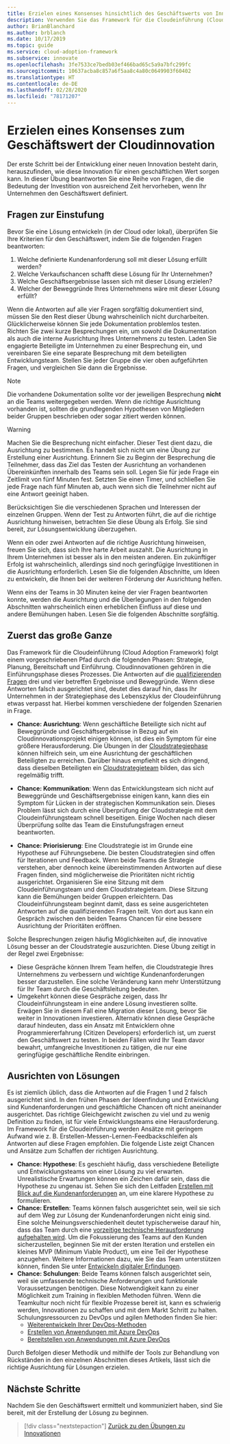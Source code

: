 ```yaml
---
title: Erzielen eines Konsenses hinsichtlich des Geschäftswerts von Innovationen
description: Verwenden Sie das Framework für die Cloudeinführung (Cloud Adoption Framework) für Azure, um zu erfahren, wie Sie im Hinblick auf den Geschäftswert von Cloudinnovationen einen Konsens bei den Definitionen der Projektbeteiligten erzielen.
author: BrianBlanchard
ms.author: brblanch
ms.date: 10/17/2019
ms.topic: guide
ms.service: cloud-adoption-framework
ms.subservice: innovate
ms.openlocfilehash: 3fe7533ce7bedb03ef466bad65c5a9a7bfc299fc
ms.sourcegitcommit: 10637acba8c857a6f5aa8c4a80c0649903f60402
ms.translationtype: HT
ms.contentlocale: de-DE
ms.lasthandoff: 02/28/2020
ms.locfileid: "78171207"
---
```

# <a name="build-consensus-on-the-business-value-of-innovation"></a>Erzielen eines Konsenses zum Geschäftswert der Cloudinnovation

Der erste Schritt bei der Entwicklung einer neuen Innovation besteht darin, herauszufinden, wie diese Innovation für einen geschäftlichen Wert sorgen kann. In dieser Übung beantworten Sie eine Reihe von Fragen, die die Bedeutung der Investition von ausreichend Zeit hervorheben, wenn Ihr Unternehmen den Geschäftswert definiert.

## <a name="qualifying-questions"></a>Fragen zur Einstufung

Bevor Sie eine Lösung entwickeln (in der Cloud oder lokal), überprüfen Sie Ihre Kriterien für den Geschäftswert, indem Sie die folgenden Fragen beantworten:

1. Welche definierte Kundenanforderung soll mit dieser Lösung erfüllt werden?
1. Welche Verkaufschancen schafft diese Lösung für Ihr Unternehmen?
1. Welche Geschäftsergebnisse lassen sich mit dieser Lösung erzielen?
1. Welcher der Beweggründe Ihres Unternehmens wäre mit dieser Lösung erfüllt?

Wenn die Antworten auf alle vier Fragen sorgfältig dokumentiert sind, müssen Sie den Rest dieser Übung wahrscheinlich nicht durcharbeiten. Glücklicherweise können Sie jede Dokumentation problemlos testen. Richten Sie zwei kurze Besprechungen ein, um sowohl die Dokumentation als auch die interne Ausrichtung Ihres Unternehmens zu testen. Laden Sie engagierte Beteiligte im Unternehmen zu einer Besprechung ein, und vereinbaren Sie eine separate Besprechung mit dem beteiligten Entwicklungsteam. Stellen Sie jeder Gruppe die vier oben aufgeführten Fragen, und vergleichen Sie dann die Ergebnisse.

> [!NOTE]
> Die vorhandene Dokumentation sollte vor der jeweiligen Besprechung **nicht** an die Teams weitergegeben werden. Wenn die richtige Ausrichtung vorhanden ist, sollten die grundlegenden Hypothesen von Mitgliedern beider Gruppen beschrieben oder sogar zitiert werden können.

<!-- -->

> [!WARNING]
> Machen Sie die Besprechung nicht einfacher. Dieser Test dient dazu, die Ausrichtung zu bestimmen. Es handelt sich nicht um eine Übung zur Erstellung einer Ausrichtung. Erinnern Sie zu Beginn der Besprechung die Teilnehmer, dass das Ziel das Testen der Ausrichtung an vorhandenen Übereinkünften innerhalb des Teams sein soll. Legen Sie für jede Frage ein Zeitlimit von fünf Minuten fest. Setzten Sie einen Timer, und schließen Sie jede Frage nach fünf Minuten ab, auch wenn sich die Teilnehmer nicht auf eine Antwort geeinigt haben.

Berücksichtigen Sie die verschiedenen Sprachen und Interessen der einzelnen Gruppen. Wenn der Test zu Antworten führt, die auf die richtige Ausrichtung hinweisen, betrachten Sie diese Übung als Erfolg. Sie sind bereit, zur Lösungsentwicklung überzugehen.

Wenn ein oder zwei Antworten auf die richtige Ausrichtung hinweisen, freuen Sie sich, dass sich Ihre harte Arbeit auszahlt. Die Ausrichtung in Ihrem Unternehmen ist besser als in den meisten anderen. Ein zukünftiger Erfolg ist wahrscheinlich, allerdings sind noch geringfügige Investitionen in die Ausrichtung erforderlich. Lesen Sie die folgenden Abschnitte, um Ideen zu entwickeln, die Ihnen bei der weiteren Förderung der Ausrichtung helfen.

Wenn eins der Teams in 30 Minuten keine der vier Fragen beantworten konnte, werden die Ausrichtung und die Überlegungen in den folgenden Abschnitten wahrscheinlich einen erheblichen Einfluss auf diese und andere Bemühungen haben. Lesen Sie die folgenden Abschnitte sorgfältig.

## <a name="address-the-big-picture-first"></a>Zuerst das große Ganze

Das Framework für die Cloudeinführung (Cloud Adoption Framework) folgt einem vorgeschriebenen Pfad durch die folgenden Phasen: Strategie, Planung, Bereitschaft und Einführung. Cloudinnovationen gehören in die Einführungsphase dieses Prozesses. Die Antworten auf die [qualifizierenden Fragen](#qualifying-questions) drei und vier betreffen Ergebnisse und Beweggründe. Wenn diese Antworten falsch ausgerichtet sind, deutet dies darauf hin, dass Ihr Unternehmen in der Strategiephase des Lebenszyklus der Cloudeinführung etwas verpasst hat. Hierbei kommen verschiedene der folgenden Szenarien in Frage.

- **Chance: Ausrichtung**: Wenn geschäftliche Beteiligte sich nicht auf Beweggründe und Geschäftsergebnisse in Bezug auf ein Cloudinnovationsprojekt einigen können, ist dies ein Symptom für eine größere Herausforderung. Die Übungen in der [Cloudstrategiephase](../strategy/index.md) können hilfreich sein, um eine Ausrichtung der geschäftlichen Beteiligten zu erreichen. Darüber hinaus empfiehlt es sich dringend, dass dieselben Beteiligten ein [Cloudstrategieteam](../organize/cloud-strategy.md) bilden, das sich regelmäßig trifft.

- **Chance: Kommunikation**: Wenn das Entwicklungsteam sich nicht auf Beweggründe und Geschäftsergebnisse einigen kann, kann dies ein Symptom für Lücken in der strategischen Kommunikation sein. Dieses Problem lässt sich durch eine Überprüfung der Cloudstrategie mit dem Cloudeinführungsteam schnell beseitigen. Einige Wochen nach dieser Überprüfung sollte das Team die Einstufungsfragen erneut beantworten.

- **Chance: Priorisierung**: Eine Cloudstrategie ist im Grunde eine Hypothese auf Führungsebene. Die besten Cloudstrategien sind offen für Iterationen und Feedback. Wenn beide Teams die Strategie verstehen, aber dennoch keine übereinstimmenden Antworten auf diese Fragen finden, sind möglicherweise die Prioritäten nicht richtig ausgerichtet. Organisieren Sie eine Sitzung mit dem Cloudeinführungsteam und dem Cloudstrategieteam. Diese Sitzung kann die Bemühungen beider Gruppen erleichtern. Das Cloudeinführungsteam beginnt damit, dass es seine ausgerichteten Antworten auf die qualifizierenden Fragen teilt. Von dort aus kann ein Gespräch zwischen den beiden Teams Chancen für eine bessere Ausrichtung der Prioritäten eröffnen.

Solche Besprechungen zeigen häufig Möglichkeiten auf, die innovative Lösung besser an der Cloudstrategie auszurichten. Diese Übung zeitigt in der Regel zwei Ergebnisse:

- Diese Gespräche können Ihrem Team helfen, die Cloudstrategie Ihres Unternehmens zu verbessern und wichtige Kundenanforderungen besser darzustellen. Eine solche Veränderung kann mehr Unterstützung für Ihr Team durch die Geschäftsleitung bedeuten.
- Umgekehrt können diese Gespräche zeigen, dass Ihr Cloudeinführungsteam in eine andere Lösung investieren sollte. Erwägen Sie in diesem Fall eine Migration dieser Lösung, bevor Sie weiter in Innovationen investieren. Alternativ können diese Gespräche darauf hindeuten, dass ein Ansatz mit Entwicklern ohne Programmiererfahrung (Citizen Developers) erforderlich ist, um zuerst den Geschäftswert zu testen. In beiden Fällen wird Ihr Team davor bewahrt, umfangreiche Investitionen zu tätigen, die nur eine geringfügige geschäftliche Rendite einbringen.

## <a name="address-solution-alignment"></a>Ausrichten von Lösungen

Es ist ziemlich üblich, dass die Antworten auf die Fragen 1 und 2 falsch ausgerichtet sind. In den frühen Phasen der Ideenfindung und Entwicklung sind Kundenanforderungen und geschäftliche Chancen oft nicht aneinander ausgerichtet. Das richtige Gleichgewicht zwischen zu viel und zu wenig Definition zu finden, ist für viele Entwicklungsteams eine Herausforderung. Im Framework für die Cloudeinführung werden Ansätze mit geringem Aufwand wie z. B. Erstellen-Messen-Lernen-Feedbackschleifen als Antworten auf diese Fragen empfohlen. Die folgende Liste zeigt Chancen und Ansätze zum Schaffen der richtigen Ausrichtung.

- **Chance: Hypothese**: Es geschieht häufig, dass verschiedene Beteiligte und Entwicklungsteams von einer Lösung zu viel erwarten. Unrealistische Erwartungen können ein Zeichen dafür sein, dass die Hypothese zu ungenau ist. Sehen Sie sich den Leitfaden [Erstellen mit Blick auf die Kundenanforderungen](./considerations/build.md) an, um eine klarere Hypothese zu formulieren.
- **Chance: Erstellen**: Teams können falsch ausgerichtet sein, weil sie sich auf dem Weg zur Lösung der Kundenanforderungen nicht einig sind. Eine solche Meinungsverschiedenheit deutet typischerweise darauf hin, dass das Team durch eine [vorzeitige technische Herausforderung aufgehalten wird](./considerations/build.md#reduce-complexity-and-delay-technical-spikes). Um die Fokussierung des Teams auf den Kunden sicherzustellen, beginnen Sie mit der ersten Iteration und erstellen ein kleines MVP (Minimum Viable Product), um eine Teil der Hypothese anzugehen. Weitere Informationen dazu, wie Sie das Team unterstützen können, finden Sie unter [Entwickeln digitaler Erfindungen](./considerations/invention.md).
- **Chance: Schulungen**: Beide Teams können falsch ausgerichtet sein, weil sie umfassende technische Anforderungen und funktionale Voraussetzungen benötigen. Diese Notwendigkeit kann zu einer Möglichkeit zum Training in flexiblen Methoden führen. Wenn die Teamkultur noch nicht für flexible Prozesse bereit ist, kann es schwierig werden, Innovationen zu schaffen und mit dem Markt Schritt zu halten.  Schulungsressourcen zu DevOps und agilen Methoden finden Sie hier:
  - [Weiterentwickeln Ihrer DevOps-Methoden](https://docs.microsoft.com/learn/paths/evolve-your-devops-practices)
  - [Erstellen von Anwendungen mit Azure DevOps](https://docs.microsoft.com/learn/paths/build-applications-with-azure-devops)
  - [Bereitstellen von Anwendungen mit Azure DevOps](https://docs.microsoft.com/learn/paths/deploy-applications-with-azure-devops)

Durch Befolgen dieser Methodik und mithilfe der Tools zur Behandlung von Rückständen in den einzelnen Abschnitten dieses Artikels, lässt sich die richtige Ausrichtung für Lösungen erzielen.

## <a name="next-steps"></a>Nächste Schritte

Nachdem Sie den Geschäftswert ermittelt und kommuniziert haben, sind Sie bereit, mit der Erstellung der Lösung zu beginnen.

> [!div class="nextstepaction"]
> [Zurück zu den Übungen zu Innovationen](./index.md)
